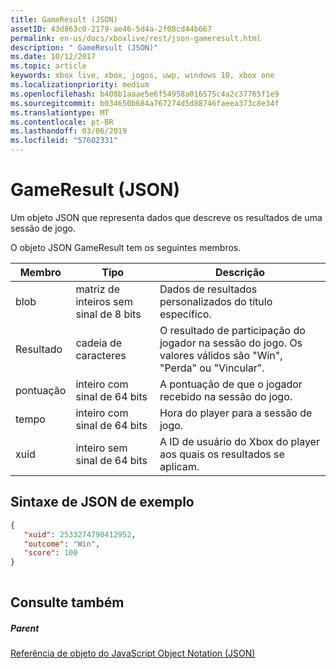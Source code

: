 ```yaml
---
title: GameResult (JSON)
assetID: 43d863c0-2179-ae46-5d4a-2f08cd44b667
permalink: en-us/docs/xboxlive/rest/json-gameresult.html
description: " GameResult (JSON)"
ms.date: 10/12/2017
ms.topic: article
keywords: xbox live, xbox, jogos, uwp, windows 10, xbox one
ms.localizationpriority: medium
ms.openlocfilehash: b408b1aaae5e6f54958a016575c4a2c37765f1e9
ms.sourcegitcommit: b034650b684a767274d5d88746faeea373c8e34f
ms.translationtype: MT
ms.contentlocale: pt-BR
ms.lasthandoff: 03/06/2019
ms.locfileid: "57602331"
---
```

# <a name="gameresult-json"></a>GameResult (JSON)
Um objeto JSON que representa dados que descreve os resultados de uma sessão de jogo. 
<a id="ID4EN"></a>

  
 
O objeto JSON GameResult tem os seguintes membros.
 
| Membro| Tipo| Descrição| 
| --- | --- | --- | 
| blob| matriz de inteiros sem sinal de 8 bits| Dados de resultados personalizados do título específico.| 
| Resultado| cadeia de caracteres| O resultado de participação do jogador na sessão do jogo. Os valores válidos são "Win", "Perda" ou "Vincular". | 
| pontuação| inteiro com sinal de 64 bits| A pontuação de que o jogador recebido na sessão do jogo.| 
| tempo| inteiro com sinal de 64 bits| Hora do player para a sessão de jogo.| 
| xuid| inteiro sem sinal de 64 bits| A ID de usuário do Xbox do player aos quais os resultados se aplicam.| 
  
<a id="ID4EPC"></a>

 
## <a name="sample-json-syntax"></a>Sintaxe de JSON de exemplo
 

```json
{
   "xuid": 2533274790412952,
   "outcome": "Win",
   "score": 100
}
    
```

  
<a id="ID4EYC"></a>

 
## <a name="see-also"></a>Consulte também
 
<a id="ID4E1C"></a>

 
##### <a name="parent"></a>Parent 

[Referência de objeto do JavaScript Object Notation (JSON)](atoc-xboxlivews-reference-json.md)

   